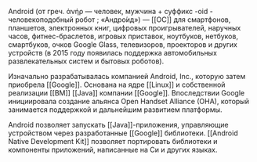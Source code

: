 Android (от греч. ἀνήρ — человек, мужчина + суффикс -oid - человекоподобный робот ; «Андро́ид») — [[ОС]] для смартфонов, планшетов, электронных книг, цифровых проигрывателей, наручных часов, фитнес-браслетов, игровых приставок, ноутбуков, нетбуков, смартбуков, очков Google Glass, телевизоров, проекторов и других устройств (в 2015 году появилась поддержка автомобильных развлекательных систем и бытовых роботов).

Изначально разрабатывалась компанией Android, Inc., которую затем приобрела [[Google]]. Основана на ядре [[Linux]] и собственной реализации [[ВМ]] [[Java]] компании [[Google]]. Впоследствии Google инициировала создание альянса Open Handset Alliance (OHA), который занимается поддержкой и дальнейшим развитием платформы.

Android позволяет запускать [[Java]]-приложения, управляющие устройством через разработанные [[Google]] библиотеки. [[Android Native Development Kit]] позволяет портировать библиотеки и компоненты приложений, написанные на Си и других языках.